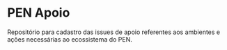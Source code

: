 # PEN Apoio

Repositório para cadastro das issues de apoio referentes aos ambientes e ações necessárias ao ecossistema do PEN.

